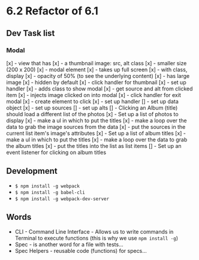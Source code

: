 # 6.2 Refactor of 6.1

## Dev Task list
### Modal
  [x] - view that has
    [x] - a thumbnail image: src, alt class
    [x] - smaller size (200 x 200)
  [x] - modal element
    [x] - takes up full screen
    [x] - with class, display
    [x] - opacity of 50% (to see the underlying content)
    [x] - has large image
    [x] - hidden by default
  [x] - click handler for thumbnail
    [x] - set up handler
    [x] - adds class to show modal
    [x] - get source and alt from clicked item
    [x] - injects image clicked on into modal
  [x] - click handler for exit modal
    [x] - create element to click
    [x] - set up handler
  [] - set up data object
    [x] - set up sources
    [] - set up alts
  [] - Clicking an Album (title) should load a different list of the photos
    [x] - Set up a list of photos to display
      [x] - make a ul in which to put the titles
      [x] - make a loop over the data to grab the image sources from the data
      [x] - put the sources in the current list item's image's attributes
    [x] - Set up a list of album titles
      [x] - make a ul in which to put the titles
      [x] - make a loop over the data to grab the album titles
      [x] - put the titles into the list as list items
    [] - Set up an event listener for clicking on album titles

## Development
  - `$ npm install -g webpack`
  - `$ npm install -g babel-cli`
  - `$ npm install -g webpack-dev-server`


## Words
  - CLI - Command Line Interface - Allows us to write commands in Terminal to execute functions (this is why we use `npm install -g`)
  - Spec - is another word for a file with tests...
  - Spec Helpers - reusable code (functions) for specs...
